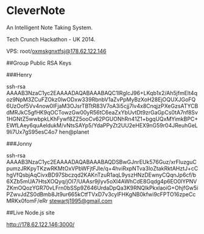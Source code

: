 CleverNote
==========
An Intelligent Note Taking System.

Tech Crunch Hackathon  - UK 2014.

VPS: root/oxmskgnxtfsj@178.62.122.146 

##Group Public RSA Keys

###Henry

ssh-rsa AAAAB3NzaC1yc2EAAAADAQABAAABAQC1lRgIcJ96+LKqb1x2/Ah5jfmElt4qoz9NpM3ZCuFZOkz0lwODxw339RbnbV1aZvPpMyBzXoH28EjOQUXJGoFQ6UzOof5Vv4now0lFjaM3OJsrTBTtR83V7oA3i5cjj7lv4x8CnqjzPXeGzsATYCBdMRJkC5gfHK9qOCTowzGw00yR56tC6eaZxYbUvtDt9zrGaGpCs0tA7nf8Sv1HGNtZ5wwbpkLKhFywf8ZZ5ooCv62PGUONhRn41Z1+bgqUQxMYimkBPC+EWfLAey6quAeldukM/vNtsSAYp5/YdaPPyZt2UU2eHEX9nG59r04JReuhGeL9li7Ux7gS95esC4o7 hen@planet

###Jonny

ssh-rsa AAAAB3NzaC1yc2EAAAADAQABAAABAQDSBwGJnrEUk576Guz/xrFluzguCpumzJRKpyTKzwRKMtOxVPbWFjtFJle/q+4hviRxpNTva3loZtakRktAHztJ+cChgVfQsbjAqCivxBD97Sbczqd2KAKnTzuR1aqL9yszHNzDEwnyCQqnJp6cf/b6XZb5mUA7HtsXOQyq/jOI7/UAAsr9jIyv5oXl4AWhCdE8Gqdg4p6EO0lYPNVZKmOQozYGR70vLFrn0bSSp9Z646UrdaDpQa3K9RNQlkPkxlaoiG+OhjfGw5iPZwvJdZS0dBmb8Jt9ur665kCtfTVxD7v3cylFHKgNB0kfwi9cFPTO16zpeCcMRKx0fomF/eRr stewartj1995@gmail.com

##Live Node.js site

http://178.62.122.146:3000/
